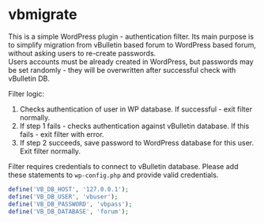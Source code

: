 # vbmigrate

This is a simple WordPress plugin - authentication filter. Its main purpose is to simplify migration from vBulletin based forum to WordPress based forum, without asking users to re-create passwords.  
Users accounts must be already created in WordPress, but passwords may be set randomly - they will be overwritten after successful check with vBulletin DB.

Filter logic:

1) Checks authentication of user in WP database. If successful - exit filter normally.
2) If step 1 fails - checks authentication against vBulletin database. If this fails - exit filter with error.
3) If step 2 succeeds, save password to WordPress database for this user. Exit filter normally.

Filter requires credentials to connect to vBulletin database. Please add these statements to `wp-config.php` and provide valid credentials.

```php
define('VB_DB_HOST', '127.0.0.1');
define('VB_DB_USER', 'vbuser');
define('VB_DB_PASSWORD', 'vbpass');
define('VB_DB_DATABASE', 'forum');
```
